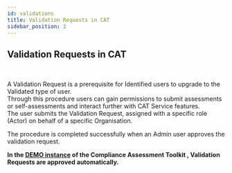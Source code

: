 ```yaml
---
id: validations
title: Validation Requests in CAT 
sidebar_position: 2
---
```


## Validation Requests in CAT 
<br/>
<p>A Validation Request is a prerequisite for Identified users to  upgrade to the Validated type of user.
<br/>Through this procedure users can gain permissions to submit assessments or self-assessments and interact further with CAT Service features.
<br/>The user submits the Validation Request, assigned with a specific role (Actor) on behalf of a specific Organisation. </p>
<p>The procedure is completed successfully when an Admin user approves the validation request.</p>

<b>In the  <a href="https://cat.argo.grnet.gr"> DEMO instance</a> of the Compliance Assessment Toolkit , Validation Requests are approved automatically.</b>
